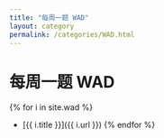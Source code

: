 ```yaml
---
title: "每周一题 WAD"
layout: category
permalink: /categories/WAD.html
---
```


# 每周一题 WAD

{% for i in site.wad %}
- [{{ i.title }}]({{ i.url }})
{% endfor %}